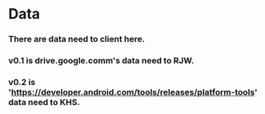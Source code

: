 # Data
### There are data need to client here.
### v0.1 is drive.google.comm's data need to RJW.
### v0.2 is 'https://developer.android.com/tools/releases/platform-tools' data need to KHS.

